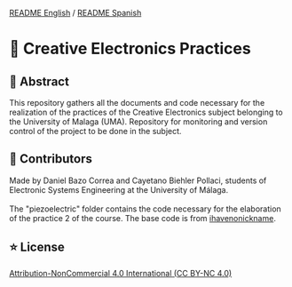 [README English](https://github.com/danibcorr/creative_electronics_practices/blob/main/README.md) / [README Spanish](https://github.com/danibcorr/creative_electronics_practices/blob/main/README_SP.md)
# 🤖 Creative Electronics Practices 

## 📄 Abstract
This repository gathers all the documents and code necessary for the realization of the practices of the Creative Electronics subject belonging to the University of Malaga (UMA). 
Repository for monitoring and version control of the project to be done in the subject.

## 👤 Contributors
Made by Daniel Bazo Correa and Cayetano Biehler Pollaci, students of Electronic Systems Engineering at the University of Málaga.
<br><br>
The "piezoelectric" folder contains the code necessary for the elaboration of the practice 2 of the course. The base code is from [ihavenonickname](https://github.com/ihavenonickname).

## ⭐️ License
[Attribution-NonCommercial 4.0 International (CC BY-NC 4.0)](https://creativecommons.org/licenses/by-nc/4.0/)
